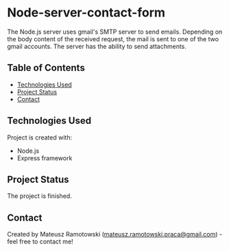 # Node-server-contact-form

The Node.js server uses gmail's SMTP server to send emails. Depending on the body content of the received request, the mail is sent to one of the two gmail accounts. The server has the ability to send attachments.

## Table of Contents

- [Technologies Used](#technologies-used)
- [Project Status](#project-status)
- [Contact](#contact)

## Technologies Used

Project is created with:

- Node.js
- Express framework

## Project Status

The project is finished.

## Contact

Created by Mateusz Ramotowski (mateusz.ramotowski.praca@gmail.com) - feel free to contact me!
